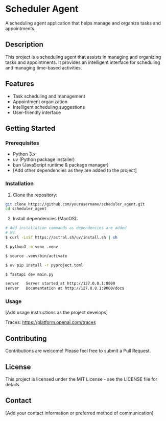 # Scheduler Agent

A scheduling agent application that helps manage and organize tasks and appointments.

## Description

This project is a scheduling agent that assists in managing and organizing tasks and appointments. It provides an intelligent interface for scheduling and managing time-based activities.

## Features

- Task scheduling and management
- Appointment organization
- Intelligent scheduling suggestions
- User-friendly interface

## Getting Started

### Prerequisites

- Python 3.x
- uv (Python package installer)
- bun (JavaScript runtime & package manager)
- [Add other dependencies as they are added to the project]

### Installation

1. Clone the repository:

```bash
git clone https://github.com/yourusername/scheduler_agent.git
cd scheduler_agent
```

2. Install dependencies (MacOS):

```bash
# Add installation commands as dependencies are added
# UV
$ curl -LsSf https://astral.sh/uv/install.sh | sh

$ python3 -m venv .venv

$ source .venv/bin/activate

$ uv pip install -r pyproject.toml

$ fastapi dev main.py

server   Server started at http://127.0.0.1:8000
server   Documentation at http://127.0.0.1:8000/docs
```

### Usage

[Add usage instructions as the project develops]

Traces: https://platform.openai.com/traces

## Contributing

Contributions are welcome! Please feel free to submit a Pull Request.

## License

This project is licensed under the MIT License - see the LICENSE file for details.

## Contact

[Add your contact information or preferred method of communication]
